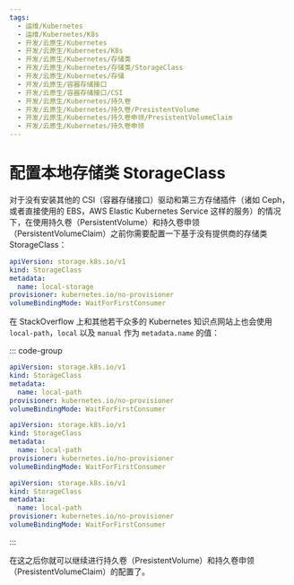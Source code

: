 ```yaml
---
tags:
  - 运维/Kubernetes
  - 运维/Kubernetes/K8s
  - 开发/云原生/Kubernetes
  - 开发/云原生/Kubernetes/K8s
  - 开发/云原生/Kubernetes/存储类
  - 开发/云原生/Kubernetes/存储类/StorageClass
  - 开发/云原生/Kubernetes/存储
  - 开发/云原生/容器存储接口
  - 开发/云原生/容器存储接口/CSI
  - 开发/云原生/Kubernetes/持久卷
  - 开发/云原生/Kubernetes/持久卷/PresistentVolume
  - 开发/云原生/Kubernetes/持久卷申领/PresistentVolumeClaim
  - 开发/云原生/Kubernetes/持久卷申领
---
```

# 配置本地存储类 StorageClass

对于没有安装其他的 CSI（容器存储接口）驱动和第三方存储插件（诸如 Ceph，或者直接使用的 EBS，AWS Elastic Kubernetes Service 这样的服务）的情况下，在使用持久卷（PersistentVolume）和持久卷申领（PersistentVolumeClaim）之前你需要配置一下基于没有提供商的存储类 StorageClass：

```yaml
apiVersion: storage.k8s.io/v1
kind: StorageClass
metadata:
  name: local-storage
provisioner: kubernetes.io/no-provisioner
volumeBindingMode: WaitForFirstConsumer
```

在 StackOverflow 上和其他若干众多的 Kubernetes 知识点网站上也会使用 `local-path`，`local` 以及 `manual` 作为 `metadata.name` 的值：

::: code-group

```yaml [命名为 local-path]
apiVersion: storage.k8s.io/v1
kind: StorageClass
metadata:
  name: local-path
provisioner: kubernetes.io/no-provisioner
volumeBindingMode: WaitForFirstConsumer
```

```yaml [命名为 local]
apiVersion: storage.k8s.io/v1
kind: StorageClass
metadata:
  name: local-path
provisioner: kubernetes.io/no-provisioner
volumeBindingMode: WaitForFirstConsumer
```

```yaml [命名为 manual]
apiVersion: storage.k8s.io/v1
kind: StorageClass
metadata:
  name: local-path
provisioner: kubernetes.io/no-provisioner
volumeBindingMode: WaitForFirstConsumer
```

:::

在这之后你就可以继续进行持久卷（PresistentVolume）和持久卷申领（PresistentVolumeClaim）的配置了。